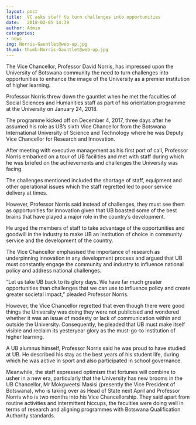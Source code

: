 ```yaml
---
layout: post
title:  VC asks staff to turn challenges into opportunities
date:   2018-02-05 14:39
author: Admin
categories:
- news
img: Norris-Gauntlet@web-up.jpg
thumb: thumb-Norris-Gauntlet@web-up.jpg
---
```


The Vice Chancellor, Professor David Norris, has impressed upon the University of Botswana community the need to turn challenges into opportunities to enhance the image of the University as a premier institution of higher learning.<!--more-->

Professor Norris threw down the gauntlet when he met the faculties of Social Sciences and Humanities staff as part of his orientation programme at the University on January 24, 2018.

The programme kicked off on December 4, 2017, three days after he assumed his role as UB’s sixth Vice Chancellor from the Botswana International University of Science and Technology where he was Deputy Vice Chancellor for Research and Innovation.

After meeting with executive management as his first port of call, Professor Norris embarked on a tour of UB facilities and met with staff during which he was briefed on the achievements and challenges the University was facing.

The challenges mentioned included the shortage of staff, equipment and other operational issues which the staff regretted led to poor service delivery at times.

However, Professor Norris said instead of challenges, they must see them as opportunities for innovation given that UB boasted some of the best brains that have played a major role in the country’s development.

He urged the members of staff to take advantage of the opportunities and goodwill in the industry to make UB an institution of choice in community service and the development of the country.

The Vice Chancellor emphasised the importance of research as underpinning innovation in any development process and argued that UB must constantly engage the community and industry to influence national policy and address national challenges.

“Let us take UB back to its glory days. We have far much greater opportunities than challenges that we can use to influence policy and create greater societal impact,” pleaded Professor Norris.

However, the Vice Chancellor regretted that even though there were good things the University was doing they were not publicised and wondered whether it was an issue of modesty or lack of communication within and outside the University. Consequently, he pleaded that UB must make itself visible and reclaim its yesteryear glory as the must-go-to institution of higher learning.

A UB alumnus himself, Professor Norris said he was proud to have studied at UB. He described his stay as the best years of his student life, during which he was active in sport and also participated in school governance.

Meanwhile, the staff expressed optimism that fortunes will combine to usher in a new era, particularly that the University has new brooms in the UB Chancellor, Mr Mokgweetsi Masisi (presently the Vice President of Botswana), who is taking over as Head of State next April and Professor Norris who is two months into his Vice Chancellorship. They said apart from routine activities and intermittent hiccups, the faculties were doing well in terms of research and aligning programmes with Botswana Qualification Authority standards.